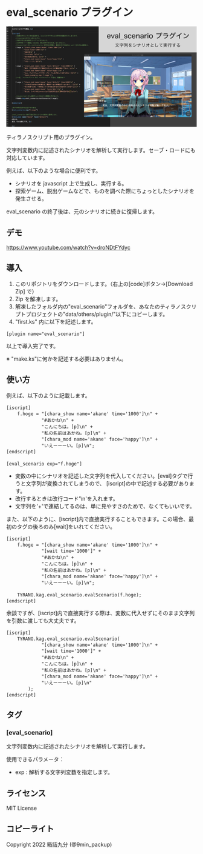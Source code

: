 # eval_scenario プラグイン

![Image 1](image.png)

ティラノスクリプト用のプラグイン。

文字列変数内に記述されたシナリオを解析して実行します。セーブ・ロードにも対応しています。

例えば、以下のような場合に便利です。

-   シナリオを javascript 上で生成し、実行する。
-   探索ゲーム、脱出ゲームなどで、ものを調べた際にちょっとしたシナリオを発生させる。

eval_scenario の終了後は、元のシナリオに続きに復帰します。

## デモ

https://www.youtube.com/watch?v=droNDtFYdyc

## 導入

1. このリポジトリをダウンロードします。（右上の[code]ボタン->[Download Zip] で）
2. Zip を解凍します。
3. 解凍したフォルダ内の"eval_scenario"フォルダを、あなたのティラノスクリプトプロジェクトの"data/others/plugin/"以下にコピーします。
4. "first.ks" 内に以下を記述します。

```
[plugin name="eval_scenario"]
```

以上で導入完了です。

※ "make.ks"に何かを記述する必要はありません。

## 使い方

例えば、以下のように記載します。

```
[iscript]
    f.hoge = "[chara_show name='akane' time='1000']\n" +
             "#あかね\n" +
             "こんにちは。[p]\n" +
             "私の名前はあかね。[p]\n" +
             "[chara_mod name='akane' face='happy']\n" +
             "いえーーーい。[p]\n";
[endscript]

[eval_scenario exp="f.hoge"]

```

-   変数の中にシナリオを記述した文字列を代入してください。[eval]タグで行うと文字列が変換されてしまうので、
    [iscript]の中で記述する必要があります。
-   改行するときは改行コード'\n'を入れます。
-   文字列を'+'で連結してるのは、単に見やすさのためで、なくてもいいです。

また、以下のように、[iscript]内で直接実行することもできます。この場合、最初のタグの後ろのみ[wait]をいれてください。

```
[iscript]
    f.hoge = "[chara_show name='akane' time='1000']\n" +
             "[wait time='1000']" +
             "#あかね\n" +
             "こんにちは。[p]\n" +
             "私の名前はあかね。[p]\n" +
             "[chara_mod name='akane' face='happy']\n" +
             "いえーーーい。[p]\n";

    TYRANO.kag.eval_scenario.evalScenario(f.hoge);
[endscript]
```

余談ですが、[iscript]内で直接実行する際は、変数に代入せずにそのまま文字列を引数に渡しても大丈夫です。

```
[iscript]
    TYRANO.kag.eval_scenario.evalScenario(
             "[chara_show name='akane' time='1000']\n" +
             "[wait time='1000']" +
             "#あかね\n" +
             "こんにちは。[p]\n" +
             "私の名前はあかね。[p]\n" +
             "[chara_mod name='akane' face='happy']\n" +
             "いえーーーい。[p]\n"
        );
[endscript]
```

## タグ

### [eval_scenario]

文字列変数内に記述されたシナリオを解析して実行します。

使用できるパラメータ：

-   exp : 解析する文字列変数を指定します。

## ライセンス

MIT License

## コピーライト

Copyright 2022 箱詰九分 (@9min_packup)
